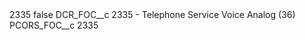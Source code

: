 <?xml version="1.0" encoding="UTF-8"?>
<CustomMetadata xmlns="http://soap.sforce.com/2006/04/metadata" xmlns:xsi="http://www.w3.org/2001/XMLSchema-instance" xmlns:xsd="http://www.w3.org/2001/XMLSchema">
    <label>2335</label>
    <protected>false</protected>
    <values>
        <field>DCR_FOC__c</field>
        <value xsi:type="xsd:string">2335 - Telephone Service Voice Analog (36)</value>
    </values>
    <values>
        <field>PCORS_FOC__c</field>
        <value xsi:type="xsd:string">2335</value>
    </values>
</CustomMetadata>
